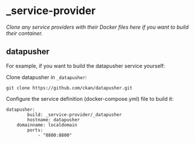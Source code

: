 _service-provider
=================

_Clone any service providers with their Docker files here if you want to build their container._

## datapusher

For example, if you want to build the datapusher service yourself:

Clone datapusher in `_datapusher`:

	git clone https://github.com/ckan/datapusher.git


Configure the service definition (docker-compose.yml) file to build it:

	datapusher:
			build: _service-provider/_datapusher
			hostname: datapusher
		domainname: localdomain
			ports:
				- "8800:8800"

